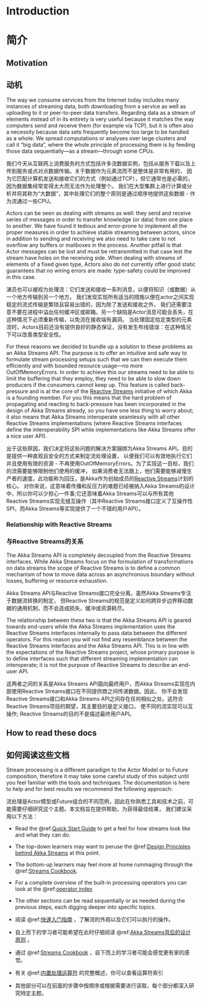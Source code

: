 # Introduction
# 简介

## Motivation
## 动机

The way we consume services from the Internet today includes many instances of
streaming data, both downloading from a service as well as uploading to it or
peer-to-peer data transfers. Regarding data as a stream of elements instead of
in its entirety is very useful because it matches the way computers send and
receive them (for example via TCP), but it is often also a necessity because
data sets frequently become too large to be handled as a whole. We spread
computations or analyses over large clusters and call it “big data”, where the
whole principle of processing them is by feeding those data sequentially—as a
stream—through some CPUs.

我们今天从互联网上消费服务的方式包括许多流数据实例，包括从服务下载以及上传到服务或点对点数据传输。关于数据作为元素流而不是整体是非常有用的，
因为它匹配计算机发送和接收它们的方式（例如通过TCP），但它通常也是必需的，因为数据集经常变得太大而无法作为处理整个。
我们在大型集群上进行计算或分析并将其称为“大数据”，其中处理它们的整个原则是通过顺序地提供这些数据 - 作为流通过一些CPU。

Actors can be seen as dealing with streams as well: they send and receive
series of messages in order to transfer knowledge (or data) from one place to
another. We have found it tedious and error-prone to implement all the proper
measures in order to achieve stable streaming between actors, since in addition
to sending and receiving we also need to take care to not overflow any buffers
or mailboxes in the process. Another pitfall is that Actor messages can be lost
and must be retransmitted in that case lest the stream have holes on the
receiving side. When dealing with streams of elements of a fixed given type,
Actors also do not currently offer good static guarantees that no wiring errors
are made: type-safety could be improved in this case.

演员也可以被视为处理流：它们发送和接收一系列消息，以便将知识（或数据）从一个地方传输到另一个地方。
我们发现实现所有适当的措施以便在actor之间实现稳定的流式传输是繁琐且容易出错的，因为除了发送和接收之外，
我们还需要注意不要在进程中溢出任何缓冲区或邮箱。另一个缺陷是Actor消息可能会丢失，在这种情况下必须重新传输，以免流在接收端有漏洞。
当处理固定给定类型的元素流时，Actors目前还没有提供良好的静态保证，没有发生布线错误：在这种情况下可以改善类型安全性。

For these reasons we decided to bundle up a solution to these problems as an
Akka Streams API. The purpose is to offer an intuitive and safe way to
formulate stream processing setups such that we can then execute them
efficiently and with bounded resource usage—no more OutOfMemoryErrors. In order
to achieve this our streams need to be able to limit the buffering that they
employ, they need to be able to slow down producers if the consumers cannot
keep up. This feature is called back-pressure and is at the core of the
[Reactive Streams](http://reactive-streams.org/) initiative of which Akka is a
founding member. For you this means that the hard problem of propagating and
reacting to back-pressure has been incorporated in the design of Akka Streams
already, so you have one less thing to worry about; it also means that Akka
Streams interoperate seamlessly with all other Reactive Streams implementations
(where Reactive Streams interfaces define the interoperability SPI while
implementations like Akka Streams offer a nice user API).

出于这些原因，我们决定将这些问题的解决方案捆绑为Akka Streams API。目的是提供一种直观且安全的方式来制定流处理设置，
以便我们可以有效地执行它们并且使用有限的资源 - 不再使用OutOfMemoryErrors。为了实现这一目标，我们的流需要能够限制他们使用的缓冲，
如果消费者无法跟上，他们需要能够减慢生产者的速度。此功能称为回压，是Akka作为创始成员的[Reactive Streams](htp://reactive-streams.org)计划的核心。
对你来说，这意味着传播和反压力的难题已经被纳入Akka Streams的设计中，所以你可以少担心一件事;它还意味着Akka Streams可以与所有其他
Reactive Streams实现无缝互操作（其中Reactive Streams接口定义了互操作性SPI，而Akka Streams等实现提供了一个不错的用户API）。

### Relationship with Reactive Streams
### 与Reactive Streams的关系

The Akka Streams API is completely decoupled from the Reactive Streams
interfaces. While Akka Streams focus on the formulation of transformations on
data streams the scope of Reactive Streams is to define a common mechanism
of how to move data across an asynchronous boundary without losses, buffering
or resource exhaustion.

Akka Streams API与Reactive Streams接口完全分离。虽然Akka Streams专注于数据流转换的制定，
但Reactive Streams的规范是定义如何跨异步边界移动数据的通用机制，而不会造成损失，缓冲或资源耗尽。

The relationship between these two is that the Akka Streams API is geared
towards end-users while the Akka Streams implementation uses the Reactive
Streams interfaces internally to pass data between the different operators.
For this reason you will not find any resemblance between the Reactive
Streams interfaces and the Akka Streams API. This is in line with the
expectations of the Reactive Streams project, whose primary purpose is to
define interfaces such that different streaming implementation can
interoperate; it is not the purpose of Reactive Streams to describe an end-user
API.

这两者之间的关系是Akka Streams API面向最终用户，而Akka Streams实现在内部使用Reactive Streams接口在不同提供商之间传递数据。因此，
你不会发现Reactive Streams接口和Akka Streams API之间存在任何相似之处。这符合Reactive Streams项目的期望，其主要目的是定义接口，
使不同的流实现可以互操作; Reactive Streams的目的不是描述最终用户API。

## How to read these docs
## 如何阅读这些文档

Stream processing is a different paradigm to the Actor Model or to Future
composition, therefore it may take some careful study of this subject until you
feel familiar with the tools and techniques. The documentation is here to help
and for best results we recommend the following approach:

流处理是Actor模型或Future组合的不同范例，因此在你熟悉工具和技术之前，可能需要仔细研究这个主题。本文档旨在提供帮助，为获得最佳结果，
我们建议采用以下方法：

 * Read the @ref:[Quick Start Guide](stream-quickstart.md#stream-quickstart) to get a feel for how streams
look like and what they can do.
 * The top-down learners may want to peruse the @ref:[Design Principles behind Akka Streams](../general/stream/stream-design.md) at this
point.
 * The bottom-up learners may feel more at home rummaging through the
@ref:[Streams Cookbook](stream-cookbook.md).
 * For a complete overview of the built-in processing operators you can look at the
@ref:[operator index](operators/index.md)
 * The other sections can be read sequentially or as needed during the previous
steps, each digging deeper into specific topics.

 * 阅读 @ref:[快速入门指南](stream-quickstart.md#stream-quickstart) ，了解流的外观以及它们可以执行的操作。
 * 自上而下的学习者可能希望在此时仔细阅读 @ref:[Akka Streams背后的设计原则](../general/stream/stream-design.md) 。
 * 通过 @ref:[Streams Cookbook](stream-cookbook.md) ，自下而上的学习者可能会感觉更有家的感觉。
 * 有关 @ref:[内置处理运算符](operators/index.md) 的完整概述，你可以查看运算符索引
 * 其他部分可以在前面的步骤中按顺序或根据需要进行读取，每个部分都深入研究特定主题。
